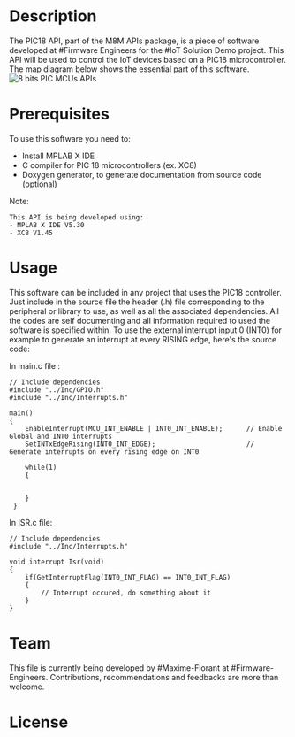 # Description
The PIC18 API, part of the M8M APIs package, is a piece of software developed at #Firmware Engineers for the #IoT Solution Demo project.
This API will be used to control the IoT devices based on a PIC18 microcontroller. The map diagram below shows the essential part of this software.
![8 bits PIC MCUs APIs](https://user-images.githubusercontent.com/56833496/216124836-c35804fc-3d32-4546-a4b1-8ea82ccd52b8.png)
# Prerequisites
To use this software you need to:
- Install MPLAB X IDE
- C compiler for PIC 18 microcontrollers (ex. XC8)
- Doxygen generator, to generate documentation from source code (optional)

Note: 
```
This API is being developed using:
- MPLAB X IDE V5.30
- XC8 V1.45
```

# Usage
This software can be included in any project that uses the PIC18 controller. 
Just include in the source file the header (.h) file corresponding to the peripheral or library to use, as well
as all the associated dependencies. 
All the codes are self documenting and all information required to used the software is specified within.
To use the external interrupt input 0 (INT0) for example to generate an interrupt at every RISING edge, here's the source code:

In main.c file :
```
// Include dependencies
#include "../Inc/GPIO.h"
#include "../Inc/Interrupts.h"

main()
{
    EnableInterrupt(MCU_INT_ENABLE | INT0_INT_ENABLE);      // Enable Global and INT0 interrupts
    SetINTxEdgeRising(INT0_INT_EDGE);                       // Generate interrupts on every rising edge on INT0 
    
    while(1)
    {
        
        
    }
 }
```

In ISR.c file:
```
// Include dependencies
#include "../Inc/Interrupts.h"

void interrupt Isr(void)
{
    if(GetInterruptFlag(INT0_INT_FLAG) == INT0_INT_FLAG)
    {
        // Interrupt occured, do something about it
    }
}
```

# Team

This file is currently being developed by #Maxime-Florant at #Firmware-Engineers. Contributions,
recommendations and feedbacks are more than welcome.

# License
